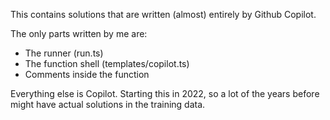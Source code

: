 This contains solutions that are written (almost) entirely by Github Copilot.

The only parts written by me are:

- The runner (run.ts)
- The function shell (templates/copilot.ts)
- Comments inside the function

Everything else is Copilot. Starting this in 2022, so a lot of the years before
might have actual solutions in the training data.
